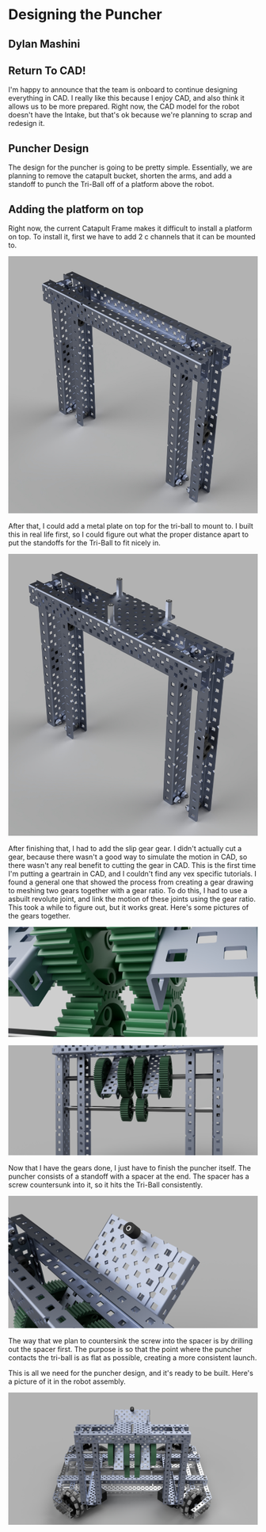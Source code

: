 # Designing the Puncher
## Dylan Mashini

## Return To CAD!
I'm happy to announce that the team is onboard to continue designing everything in CAD. I really like this because I enjoy CAD, and also think it allows us to be more prepared. Right now, the CAD model for the robot doesn't have the Intake, but that's ok because we're planning to scrap and redesign it. 

## Puncher Design
The design for the puncher is going to be pretty simple. Essentially, we are planning to remove the catapult bucket, shorten the arms, and add a standoff to punch the Tri-Ball off of a platform above the robot. 

## Adding the platform on top

Right now, the current Catapult Frame makes it difficult to install a platform on top. To install it, first we have to add 2 c channels that it can be mounted to. 

![](images/PuncherFrame.jpg)

After that, I could add a metal plate on top for the tri-ball to mount to. I built this in real life first, so I could figure out what the proper distance apart to put the standoffs for the Tri-Ball to fit nicely in. 

![](images/PuncherPlate.jpeg)

After finishing that, I had to add the slip gear gear. I didn't actually cut a gear, because there wasn't a good way to simulate the motion in CAD, so there wasn't any real benefit to cutting the gear in CAD. This is the first time I'm putting a geartrain in CAD, and I couldn't find any vex specific tutorials. I found a general one that showed the process from creating a gear drawing to meshing two gears together with a gear ratio. To do this, I had to use a asbuilt revolute joint, and link the motion of these joints using the gear ratio. This took a while to figure out, but it works great. Here's some pictures of the gears together. 

![](images/gearsMeshed.jpeg)

![](images/catapultGears.jpeg)

Now that I have the gears done, I just have to finish the puncher itself. The puncher consists of a standoff with a spacer at the end. The spacer has a screw countersunk into it, so it hits the Tri-Ball consistently. 

![](images/CounterSunk.jpeg)

The way that we plan to countersink the screw into the spacer is by drilling out the spacer first. The purpose is so that the point where the puncher contacts the tri-ball is as flat as possible, creating a more consistent launch. 

This is all we need for the puncher design, and it's ready to be built. Here's a picture of it in the robot assembly. 

![](images/RobotWithPuncher.jpg)
